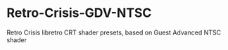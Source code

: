 # Retro-Crisis-GDV-NTSC
Retro Crisis libretro CRT shader presets, based on Guest Advanced NTSC shader
